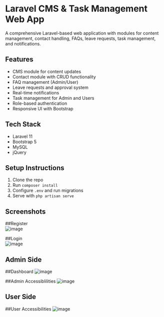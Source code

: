# Laravel CMS & Task Management Web App

A comprehensive Laravel-based web application with modules for content management, contact handling, FAQs, leave requests, task management, and notifications. 

## Features
- CMS module for content updates
- Contact module with CRUD functionality
- FAQ management (Admin/User)
- Leave requests and approval system
- Real-time notifications
- Task management for Admin and Users
- Role-based authentication
- Responsive UI with Bootstrap

## Tech Stack
- Laravel 11
- Bootstrap 5
- MySQL
- jQuery

## Setup Instructions
1. Clone the repo
2. Run `composer install`
3. Configure `.env` and run migrations
4. Serve with `php artisan serve`

## Screenshots

##Register  
![image](https://github.com/user-attachments/assets/c717e70d-0971-4114-a87a-99a10e7f37f4)


##Login  
![image](https://github.com/user-attachments/assets/c926d228-7100-4fde-aee2-4e847587bef4)


## Admin Side 

##Dashboard
![image](https://github.com/user-attachments/assets/e178f8a8-eb92-48ab-97c5-15e50bfe2dcc)

##Admin Accessiblilities
![image](https://github.com/user-attachments/assets/e1c8e057-36d1-408d-8ade-6e179dd4df54)

## User Side

##User Accessibilities
![image](https://github.com/user-attachments/assets/93de9224-d3eb-4a65-8840-46b7d1d2c2ce)





